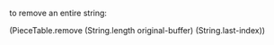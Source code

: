 to remove an entire string:

(PieceTable.remove (String.length original-buffer) (String.last-index))
